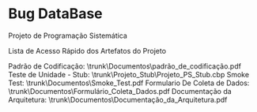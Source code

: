 Bug DataBase
======
Projeto de Programação Sistemática

Lista de Acesso Rápido dos Artefatos do Projeto

Padrão de Codificação: \trunk\Documentos\padrão_de_codificação.pdf
Teste de Unidade - Stub: \trunk\Projeto_Stub\Projeto_PS_Stub.cbp
Smoke Test: \trunk\Documentos\Smoke_Test.pdf
Formulario De Coleta de Dados: \trunk\Documentos\Formulário_Coleta_Dados.pdf
Documentação da Arquitetura: \trunk\Documentos\Documentação_da_Arquitetura.pdf